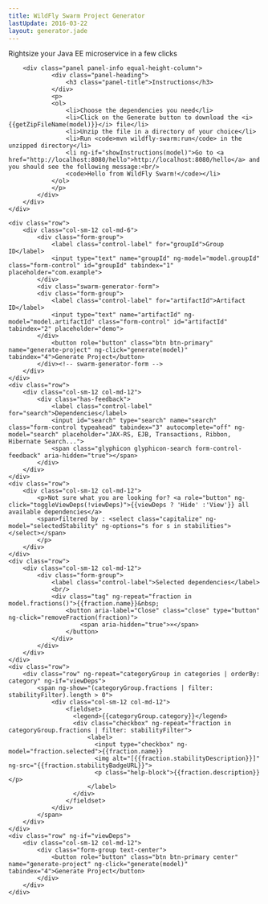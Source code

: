 ```yaml
---
title: WildFly Swarm Project Generator
lastUpdate: 2016-03-22
layout: generator.jade
---
```


Rightsize your Java EE microservice in a few clicks

<form name="form" ng-app="swarm-generator-app" ng-controller="swarm-generator">
	<div class="row margin-top-20">
		<div class="col-sm-12 col-md-12">

		<div class="panel panel-info equal-height-column">
				<div class="panel-heading">
					<h3 class="panel-title">Instructions</h3>
				</div>
				<p>
				<ol>					
					<li>Choose the dependencies you need</li>
					<li>Click on the Generate button to download the <i>{{getZipFileName(model)}}</i> file</li>
					<li>Unzip the file in a directory of your choice</li>
					<li>Run <code>mvn wildfly-swarm:run</code> in the unzipped directory</li>
					<li ng-if="showInstructions(model)">Go to <a href="http://localhost:8080/hello">http://localhost:8080/hello</a> and you should see the following message:<br/>
					<code>Hello from WildFly Swarm!</code></li>
				</ol>
				</p>
			</div>		
		</div>
	</div>

	<div class="row">
		<div class="col-sm-12 col-md-6">
			<div class="form-group">
				<label class="control-label" for="groupId">Group ID</label>
				<input type="text" name="groupId" ng-model="model.groupId" class="form-control" id="groupId" tabindex="1" placeholder="com.example">
			</div>
			<div class="swarm-generator-form">
			<div class="form-group">
				<label class="control-label" for="artifactId">Artifact ID</label>
				<input type="text" name="artifactId" ng-model="model.artifactId" class="form-control" id="artifactId" tabindex="2" placeholder="demo">
			</div>
				<button role="button" class="btn btn-primary" name="generate-project" ng-click="generate(model)" tabindex="4">Generate Project</button>
			</div><!-- swarm-generator-form -->
		</div>
	</div>
	<div class="row">
		<div class="col-sm-12 col-md-12">
			<div class="has-feedback">
				<label class="control-label" for="search">Dependencies</label>
				<input id="search" type="search" name="search" class="form-control typeahead" tabindex="3" autocomplete="off" ng-model="search" placeholder="JAX-RS, EJB, Transactions, Ribbon, Hibernate Search...">
				<span class="glyphicon glyphicon-search form-control-feedback" aria-hidden="true"></span>
			</div>
		</div>
	</div>
	<div class="row">
		<div class="col-sm-12 col-md-12">
			<p>Not sure what you are looking for? <a role="button" ng-click="toggleViewDeps(!viewDeps)">{{viewDeps ? 'Hide' :'View'}} all available dependencies</a>
			<span>filtered by : <select class="capitalize" ng-model="selectedStability" ng-options="s for s in stabilities"></select></span>
			</p>
		</div>
	</div>
	<div class="row">
		<div class="col-sm-12 col-md-12">
			<div class="form-group">
				<label class="control-label">Selected dependencies</label>
				<br/>
				<div class="tag" ng-repeat="fraction in model.fractions()">{{fraction.name}}&nbsp;
					<button aria-label="Close" class="close" type="button" ng-click="removeFraction(fraction)">
						<span aria-hidden="true">×</span>
					</button>
				</div>
			</div>						
		</div>		
	</div>
	<div class="row">
		<div class="row" ng-repeat="categoryGroup in categories | orderBy: category" ng-if="viewDeps">
			<span ng-show="(categoryGroup.fractions | filter: stabilityFilter).length > 0">
				<div class="col-sm-12 col-md-12">
					<fieldset>
					  <legend>{{categoryGroup.category}}</legend>
					  <div class="checkbox" ng-repeat="fraction in categoryGroup.fractions | filter: stabilityFilter">
					  	  <label>
					  	  	<input type="checkbox" ng-model="fraction.selected">{{fraction.name}}
					  	  	<img alt="[{{fraction.stabilityDescription}}]" ng-src="{{fraction.stabilityBadgeURL}}">
					  	  	<p class="help-block">{{fraction.description}}</p>
					  	  </label>
					  </div>
					</fieldset>
				</div>
			</span>
		</div>
	</div>
	<div class="row" ng-if="viewDeps">
		<div class="col-sm-12 col-md-12">
			<div class="form-group text-center">
				<button role="button" class="btn btn-primary center" name="generate-project" ng-click="generate(model)" tabindex="4">Generate Project</button>
			</div>
		</div>				
	</div>
</form>

